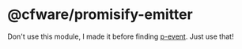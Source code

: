 # @cfware/promisify-emitter

Don't use this module, I made it before finding [p-event].  Just use that!

[p-event]: https://github.com/sindresorhus/p-event#readme
